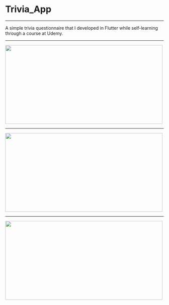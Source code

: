 # Trivia_App
-----------------------------------------------
A simple trivia questionnaire that I developed in Flutter while self-learning through a course at Udemy.

- - - - - - - - - - - - - - - - - - - - - - - - 

<img src="https://github.com/EdT94/Trivia_App/assets/81565589/938ffec9-76b9-4198-b06f-db68acc607b0.png" width="500" height="250">

- - - - - - - - - - - - - - - - - - - - - - - - 

<img src="https://github.com/EdT94/Trivia_App/assets/81565589/2dc87688-e04e-4548-88f7-6581a159de34.png" width="500" height="250">

- - - - - - - - - - - - - - - - - - - - - - - - 
<img src="https://github.com/EdT94/Trivia_App/assets/81565589/17f10026-7f46-4d3a-b6a6-4b4320b89853.png" width="500" height="250">


